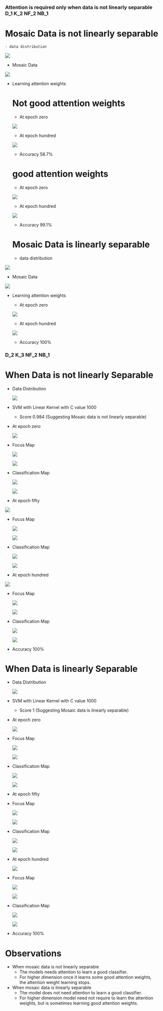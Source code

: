   ### Attention is required only when data is not linearly separable D_1  K_2 NF_2 NB_1
  
  # Mosaic Data is not linearly separable
    - data distribution
    
    
  ![](./plots/data_distr.PNG)
    
   - Mosaic Data
    
   ![](./plots/mosaic_data.PNG)
    
  - Learning attention weights 
  
     # Not good attention weights
     - At epoch zero
    
    ![](./plots/At_epoch_zero_not_Sep.PNG)
    
    
    - At epoch hundred
    
    ![](./plots/At__epoch_100_non_sep.PNG)
    
    
    -  Accuracy 58.7%
     
     
     # good attention weights
     - At epoch zero
    
    ![](./plots/gaw_at_epoch_zero_non_sep.PNG)
    


     - At epoch hundred 
    
    ![](./plots/gaw_at_epoch_hun_non_sep.PNG)
    
    


    - Accuracy 99.1%
    
    
    
    
    # Mosaic Data is linearly separable
    - data distribution
    
    
  ![](./plots/data_distr_ls.PNG)
    
   - Mosaic Data
    
   ![](./plots/mosaic_data_ls.PNG)
    
  - Learning attention weights 

     - At epoch zero
    
    ![](./plots/At_epoch_zero_Sep.PNG)
     
     - At epoch hundred
    
    ![](./plots/At_epoch_100_Sep.PNG)
    
    -  Accuracy 100%
    
  
### D_2 K_3 NF_2 NB_1
  # When Data is not linearly Separable
   - Data Distribution
     
      ![](./plots/d2_data_distr.png)
   
   - SVM with Linear Kernel with C value 1000
      - Score 0.984  (Suggesting Mosaic data is not linearly separable)
    
      
    
   - At epoch zero
      
      ![](./plots/D_2_at_e0.png)
   
   - Focus Map 

      
      ![](./plots/plot_1.png)

      ![](./plots/ns_fm_1.png)

       
   
   - Classification Map
       

      ![](./plots/ns_cm1_1.png)

      ![](./plots/ns_cm2_1.png)
            
      
 
   - At epoch fifty
   
   
      
   ![](./plots/D2_at_e50.png)

   - Focus Map 

      ![](./plots/plot_50.png)
      
      
      ![](./plots/ns_fm50_1.png)
   
   - Classification Map
       

      ![](./plots/ns_cm50_1.png)

      ![](./plots/ns_cm502_1.png)
            

      
          
      
   - At epoch hundred
    
   ![](./plots/D_2_at_e100.png) 


   - Focus Map 

      ![](./plots/plot_100.png)
      
      
      
      ![](./plots/ns_fm100_1.png)


   
   - Classification Map
       

      ![](./plots/ns_cm100_1.png)

      

      ![](./plots/ns_cm1002_1.png)
            

     

    
     
     
   - Accuracy 100%
   
   
   
   # When Data is linearly Separable
   - Data Distribution
     
      ![](./plots/ls_distr.png)
   
   - SVM with Linear Kernel with C value 1000
      - Score 1  (Suggesting Mosaic data is linearly separable)
    
      
    
   - At epoch zero
      
      ![](./plots/ls_e0.png)
        
      
   - Focus Map 

      ![](./plots/s_plot_1.png)
      
      
      
      ![](./plots/s_fm_1.png)


   
   - Classification Map
       

      ![](./plots/s_cm_1.png)

      

      ![](./plots/s_cm2_1.png)
  
      
      



   - At epoch fifty


   - Focus Map 

      ![](./plots/s_plot_50.png)
      
      
      
      ![](./plots/s_fm50_1.png)


   
   - Classification Map
       

      ![](./plots/s_cm100_1.png)

      

      ![](./plots/s_cm1002_1.png)
 
      
      

   - At epoch hundred
    
      ![](./plots/ls_e100.png) 
      
     


   - Focus Map 

      ![](./plots/s_plot_100.png)
      
      
      
      ![](./plots/s_fm100_1.png)


   
   - Classification Map
       

      ![](./plots/s_cm100_1.png)

      

      ![](./plots/s_cm1002_1.png)

      
      
      
      
     
   - Accuracy 100% 
    
# Observations 
  - When mosaic data is not linearly separable 
     - The models needs attention to learn a good classifier.
     - For higher dimension once it learns some good attention weights, the attention weight learning stops.
  - When mosaic data is linearly separable
     - The model does not need attention to learn a good classifier.
     - For higher dimension model need not require to learn the attention weights, but is sometimes learning good attention weights.
